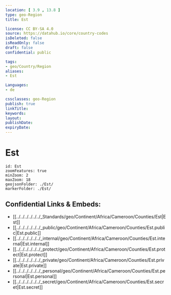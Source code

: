 ```yaml
---
location: [ 3.9 , 13.8 ] 
type: geo-Region
title: Est

license: CC BY-SA 4.0
source: https://datahub.io/core/country-codes
isDeleted: false
isReadOnly: false
draft: false
confidential: public

tags:
- geo/Country/Region
aliases:
- Est

Languages:
- de

cssclasses: geo-Region
publish: true
linkTitle: 
keywords: 
layout: 
publishDate: 
expiryDate: 
---
```


# Est

```leaflet
id: Est
zoomFeatures: true 
minZoom: 2 
maxZoom: 18
geojsonFolder: ./Est/
markerFolder: ./Est/
```


## Confidential Links & Embeds: 
- [[../../../../../../_Standards/geo/Continent/Africa/Cameroon/Counties/Est|Est]] 
- [[../../../../../../_public/geo/Continent/Africa/Cameroon/Counties/Est.public|Est.public]] 
- [[../../../../../../_internal/geo/Continent/Africa/Cameroon/Counties/Est.internal|Est.internal]] 
- [[../../../../../../_protect/geo/Continent/Africa/Cameroon/Counties/Est.protect|Est.protect]] 
- [[../../../../../../_private/geo/Continent/Africa/Cameroon/Counties/Est.private|Est.private]] 
- [[../../../../../../_personal/geo/Continent/Africa/Cameroon/Counties/Est.personal|Est.personal]] 
- [[../../../../../../_secret/geo/Continent/Africa/Cameroon/Counties/Est.secret|Est.secret]] 

